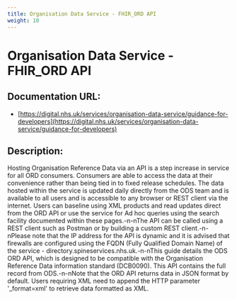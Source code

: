 ```yaml
---
title: Organisation Data Service - FHIR_ORD API
weight: 10
---
```


# Organisation Data Service - FHIR_ORD API

## Documentation URL:
 - [https://digital.nhs.uk/services/organisation-data-service/guidance-for-developers](https://digital.nhs.uk/services/organisation-data-service/guidance-for-developers)

## Description:
Hosting Organisation Reference Data via an API is a step increase in service for all ORD consumers. Consumers are able to access the data at their convenience rather than being tied in to fixed release schedules.  The data hosted within the service is updated daily directly from the ODS team and is available to all users and is accessible to any browser or REST client via the internet. Users can baseline using XML products and read updates direct from the ORD API or use the service for Ad hoc queries using the search facility documented within these pages.-n-nThe API can be called using a REST client such as Postman or by building a custom REST client.-n-nPlease note that the IP address for the API is dynamic and it is advised that firewalls are configured using the FQDN (Fully Qualified Domain Name) of the service -  directory.spineservices.nhs.uk.-n-nThis guide details the ODS ORD API, which is designed to be compatible with the Organisation Reference Data information standard (DCB0090). This API contains the full record from ODS.-n-nNote that the ORD API returns data in JSON format by default. Users requiring XML need to append the HTTP parameter '_format=xml' to retrieve data formatted as XML.

